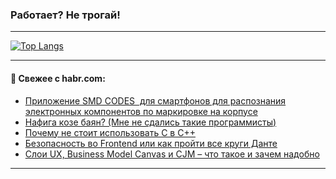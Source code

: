 ### Работает? Не трогай!

---
<!--
#### 🛠️ Technical stack:

![Java](https://img.shields.io/badge/Java-informational?logo=Oracle&style=flat&logoColor=white&color=FF4500)
![Kotlin](https://img.shields.io/badge/Kotlin-informational?logo=Kotlin&style=flat&logoColor=white&color=774D97)
![TS](https://img.shields.io/badge/TypeScript-informational?logo=typeScript&style=flat&logoColor=black&color=017acc)
![Python](https://img.shields.io/badge/Python-informational?logo=Python&style=flat&logoColor=black&color=ffdd54) <br>
![Spring](https://img.shields.io/badge/Spring-informational?logo=Spring&style=flat&logoColor=white&color=6DB33F) 
![SpringBoot](https://img.shields.io/badge/SpringBoot-informational?logo=SpringBoot&style=flat&logoColor=white&color=6DB33F)
![Nest](https://img.shields.io/badge/NestJS-informational?logo=NestJS&style=flat&logoColor=white&color=E0234E) 
![NodeJS](https://img.shields.io/badge/NodeJS-informational?logo=node.js&style=flat&logoColor=white&color=70A760)<br>
![PostgreSQL](https://img.shields.io/badge/PostgreSQL-informational?logo=PostgreSQL&style=flat&logoColor=white&color=DAA520)
![MongoDB](https://img.shields.io/badge/MongoDB-informational?logo=MongoDB&style=flat&logoColor=white&color=870000)
![Apache](https://img.shields.io/badge/Apache-informational?logo=apache&style=flat&logoColor=white&color=f74e28)

___ 
-->

<!--- #### 🛠️ : --->

[![Top Langs](https://github-readme-stats-82jvfl3w3-advtsettinggmailcoms-projects.vercel.app/api/top-langs/?username=zloylis&langs_count=10&hide_title=true&title_color=e6edf3&size_weight=0.5&count_weight=0.5&layout=compact&hide_progress=true&hide_border=true&theme=dracula)](https://github.com/zloylis)

<!---


####  :octocat:&nbsp;&nbsp; Статистика:

![GitHub stats](https://github-readme-stats-u2qms2cxw-advtsettinggmailcoms-projects.vercel.app/api?username=zloylis&show_icons=true&hide_border=true&theme=dracula&title_color=e6edf3&include_all_commits=true&count_private=true&hide_rank=false&hide_title=true&rank_icon=github)
-->
---

#### 💬 Свежее с habr.com:

<!-- BLOG-POST-LIST:START -->
- [Приложение SMD CODES  для смартфонов для распознания электронных компонентов по маркировке на корпусе](https://habr.com/ru/articles/858392/?utm_source=habrahabr&utm_medium=rss&utm_campaign=858392)
- [Нафига козе баян? &lpar;Мне не сдались такие программисты&rpar;](https://habr.com/ru/articles/858386/?utm_source=habrahabr&utm_medium=rss&utm_campaign=858386)
- [Почему не стоит использовать C в C++](https://habr.com/ru/articles/858366/?utm_source=habrahabr&utm_medium=rss&utm_campaign=858366)
- [Безопасность во Frontend или как пройти все круги Данте](https://habr.com/ru/articles/858332/?utm_source=habrahabr&utm_medium=rss&utm_campaign=858332)
- [Слои UX, Business Model Canvas и CJM – что такое и зачем надобно](https://habr.com/ru/articles/858328/?utm_source=habrahabr&utm_medium=rss&utm_campaign=858328)
<!-- BLOG-POST-LIST:END -->

---
